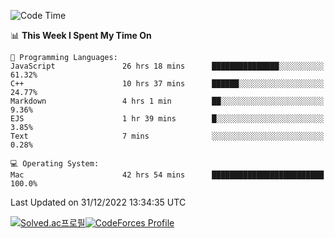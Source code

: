 
<!--START_SECTION:waka-->
![Code Time](http://img.shields.io/badge/Code%20Time-2%2C250%20hrs%209%20mins-blue)

📊 **This Week I Spent My Time On** 

```text
💬 Programming Languages: 
JavaScript               26 hrs 18 mins      ███████████████░░░░░░░░░░   61.32% 
C++                      10 hrs 37 mins      ██████░░░░░░░░░░░░░░░░░░░   24.77% 
Markdown                 4 hrs 1 min         ██░░░░░░░░░░░░░░░░░░░░░░░   9.36% 
EJS                      1 hr 39 mins        █░░░░░░░░░░░░░░░░░░░░░░░░   3.85% 
Text                     7 mins              ░░░░░░░░░░░░░░░░░░░░░░░░░   0.28%

💻 Operating System: 
Mac                      42 hrs 54 mins      █████████████████████████   100.0%

```


 Last Updated on 31/12/2022 13:34:35 UTC
<!--END_SECTION:waka-->
[![Solved.ac프로필](http://mazassumnida.wtf/api/generate_badge?boj=hckim96)](https://solved.ac/hckim96)[![CodeForces Profile](https://cf.leed.at?id=hckim96)](https://codeforces.com/profile/hckim96)

